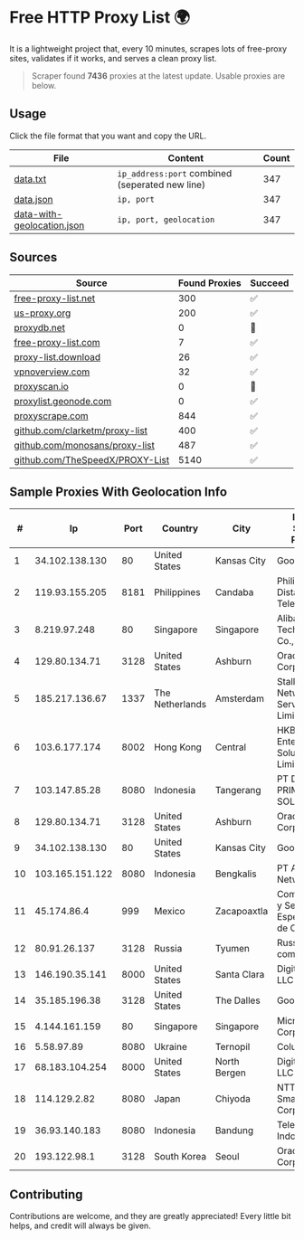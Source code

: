 
# Free HTTP Proxy List 🌍

It is a lightweight project that, every 10 minutes, scrapes lots of free-proxy sites, validates if it works, and serves a clean proxy list.


> Scraper found **7436** proxies at the latest update. Usable proxies are below.

## Usage

Click the file format that you want and copy the URL.


|File|Content|Count|
|----|-------|-----|
|[data.txt](https://raw.githubusercontent.com/themiralay/Proxy-List-World/master/data.txt)|`ip_address:port` combined (seperated new line)|347|
|[data.json](https://raw.githubusercontent.com/themiralay/Proxy-List-World/master/data.json)|`ip, port`|347|
|[data-with-geolocation.json](https://raw.githubusercontent.com/themiralay/Proxy-List-World/master/data-with-geolocation.json)|`ip, port, geolocation`|347|

## Sources

|Source|Found Proxies|Succeed|
|------|-------------|-------|
|[free-proxy-list.net](https://free-proxy-list.net)|300|✅|
|[us-proxy.org](https://www.us-proxy.org)|200|✅|
|[proxydb.net](http://proxydb.net)|0|🚫|
|[free-proxy-list.com](https://free-proxy-list.com/?page=&port=&type%5B%5D=http&type%5B%5D=https&up_time=0&search=Search)|7|✅|
|[proxy-list.download](https://www.proxy-list.download/HTTP)|26|✅|
|[vpnoverview.com](https://vpnoverview.com/privacy/anonymous-browsing/free-proxy-servers)|32|✅|
|[proxyscan.io](https://www.proxyscan.io)|0|🚫|
|[proxylist.geonode.com](https://proxylist.geonode.com/api/proxy-list?limit=300&page=1&sort_by=lastChecked&sort_type=desc&protocols=http,https)|0|✅|
|[proxyscrape.com](https://api.proxyscrape.com/v2/?request=displayproxies&protocol=http&timeout=10000&country=all&ssl=all&anonymity=all)|844|✅|
|[github.com/clarketm/proxy-list](https://raw.githubusercontent.com/clarketm/proxy-list/master/proxy-list-raw.txt)|400|✅|
|[github.com/monosans/proxy-list](https://raw.githubusercontent.com/monosans/proxy-list/main/proxies/http.txt)|487|✅|
|[github.com/TheSpeedX/PROXY-List](https://raw.githubusercontent.com/TheSpeedX/PROXY-List/master/http.txt)|5140|✅|


## Sample Proxies With Geolocation Info

|#|Ip|Port|Country|City|Internet Service Provider|
|-|--|----|-------|----|-------------------------|
|1|34.102.138.130|80|United States|Kansas City|Google LLC|
|2|119.93.155.205|8181|Philippines|Candaba|Philippine Long Distance Telephone Co.|
|3|8.219.97.248|80|Singapore|Singapore|Alibaba (US) Technology Co., Ltd.|
|4|129.80.134.71|3128|United States|Ashburn|Oracle Corporation|
|5|185.217.136.67|1337|The Netherlands|Amsterdam|Stallion Network Services Limited|
|6|103.6.177.174|8002|Hong Kong|Central|HKBN Enterprise Solutions HK Limited|
|7|103.147.85.28|8080|Indonesia|Tangerang|PT DATA PRIMA SOLUSINDO|
|8|129.80.134.71|3128|United States|Ashburn|Oracle Corporation|
|9|34.102.138.130|80|United States|Kansas City|Google LLC|
|10|103.165.151.122|8080|Indonesia|Bengkalis|PT Agsa Global Network|
|11|45.174.86.4|999|Mexico|Zacapoaxtla|Computadoras y Servicios Especiales SA de CV|
|12|80.91.26.137|3128|Russia|Tyumen|Russian company LLC|
|13|146.190.35.141|8000|United States|Santa Clara|DigitalOcean, LLC|
|14|35.185.196.38|3128|United States|The Dalles|Google LLC|
|15|4.144.161.159|80|Singapore|Singapore|Microsoft Corporation|
|16|5.58.97.89|8080|Ukraine|Ternopil|Columbus|
|17|68.183.104.254|8000|United States|North Bergen|DigitalOcean, LLC|
|18|114.129.2.82|8080|Japan|Chiyoda|NTT SmartConnect Corporation|
|19|36.93.140.183|8080|Indonesia|Bandung|Telekomunikasi Indonesia|
|20|193.122.98.1|3128|South Korea|Seoul|Oracle Corporation|



## Contributing

Contributions are welcome, and they are greatly appreciated! Every
little bit helps, and credit will always be given.

